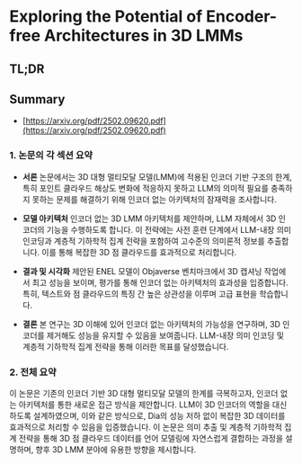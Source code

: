 # Exploring the Potential of Encoder-free Architectures in 3D LMMs
## TL;DR
## Summary
- [https://arxiv.org/pdf/2502.09620.pdf](https://arxiv.org/pdf/2502.09620.pdf)

### 1. 논문의 각 섹션 요약

- **서론**
  논문에서는 3D 대형 멀티모달 모델(LMM)에 적용된 인코더 기반 구조의 한계, 특히 포인트 클라우드 해상도 변화에 적응하지 못하고 LLM의 의미적 필요를 충족하지 못하는 문제를 해결하기 위해 인코더 없는 아키텍처의 잠재력을 조사합니다.

- **모델 아키텍처**
  인코더 없는 3D LMM 아키텍처를 제안하며, LLM 자체에서 3D 인코더의 기능을 수행하도록 합니다. 이 전략에는 사전 훈련 단계에서 LLM-내장 의미 인코딩과 계층적 기하학적 집계 전략을 포함하여 고수준의 의미론적 정보를 추출합니다. 이를 통해 복잡한 3D 점 클라우드를 효과적으로 처리합니다.

- **결과 및 시각화**
  제안된 ENEL 모델이 Objaverse 벤치마크에서 3D 캡셔닝 작업에서 최고 성능을 보이며, 평가를 통해 인코더 없는 아키텍처의 효과성을 입증합니다. 특히, 텍스트와 점 클라우드의 특징 간 높은 상관성을 이루며 고급 표현을 학습합니다.

- **결론**
  본 연구는 3D 이해에 있어 인코더 없는 아키텍처의 가능성을 연구하며, 3D 인코더를 제거해도 성능을 유지할 수 있음을 보여줍니다. LLM-내장 의미 인코딩 및 계층적 기하학적 집계 전략을 통해 이러한 목표를 달성했습니다.

### 2. 전체 요약

이 논문은 기존의 인코더 기반 3D 대형 멀티모달 모델의 한계를 극복하고자, 인코더 없는 아키텍처를 통한 새로운 접근 방식을 제안합니다. LLM이 3D 인코더의 역할을 대신하도록 설계하였으며, 이와 같은 방식으로, Dia의 성능 저하 없이 복잡한 3D 데이터를 효과적으로 처리할 수 있음을 입증했습니다. 이 논문은 의미 추출 및 계층적 기하학적 집계 전략을 통해 3D 점 클라우드 데이터를 언어 모델링에 자연스럽게 결합하는 과정을 설명하며, 향후 3D LMM 분야에 유용한 방향을 제시합니다.
